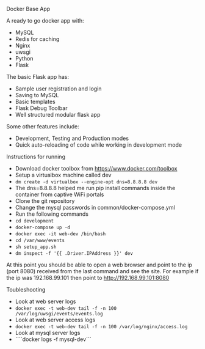 Docker Base App

A ready to go docker app with:
- MySQL
- Redis for caching
- Nginx
- uwsgi
- Python
- Flask

The basic Flask app has:
- Sample user registration and login
- Saving to MySQL
- Basic templates
- Flask Debug Toolbar
- Well structured modular flask app

Some other features include:
- Development, Testing and Production modes
- Quick auto-reloading of code while working in development mode

Instructions for running
- Download docker toolbox from https://www.docker.com/toolbox
- Setup a virtualbox machine called dev
- ```dm create -d virtualbox --engine-opt dns=8.8.8.8 dev```
- The dns=8.8.8.8 helped me run pip install commands inside the container from captive WiFi portals
- Clone the git repository
- Change the mysql passwords in common/docker-compose.yml
- Run the following commands
- ```cd development```
- ```docker-compose up -d```
- ```docker exec -it web-dev /bin/bash```
- ```cd /var/www/events```
- ```sh setup_app.sh```
- ```dm inspect -f '{{ .Driver.IPAddress }}' dev```

At this point you should be able to open a web browser and point to the ip (port 8080) received from the last command and see the site. For example if the ip was 192.168.99.101 then point to http://192.168.99.101:8080

Toubleshooting
- Look at web server logs
- ```docker exec -t web-dev tail -f -n 100 /var/log/uwsgi/events/events.log```
- Look at web server access logs
- ```docker exec -t web-dev tail -f -n 100 /var/log/nginx/access.log```
- Look at mysql server logs
- ````docker logs -f mysql-dev```
